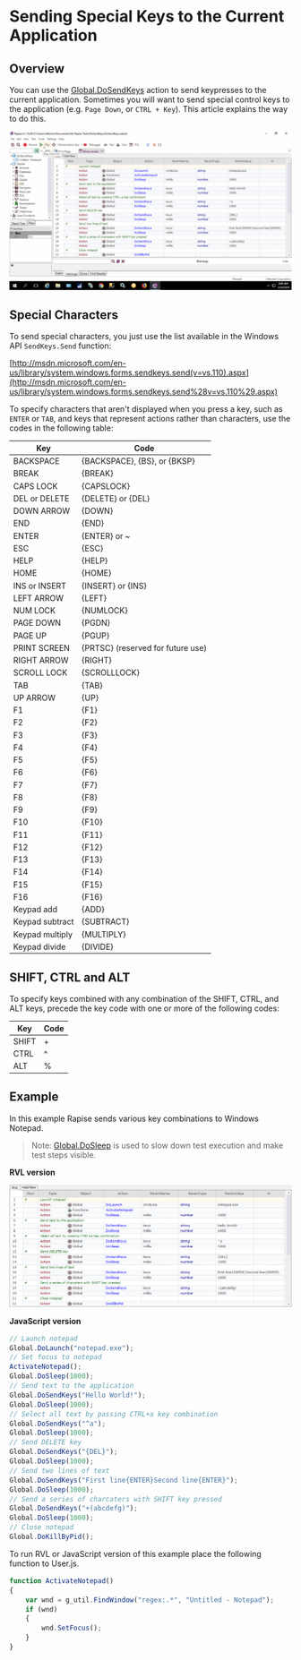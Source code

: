 # Sending Special Keys to the Current Application

## Overview

You can use the [Global.DoSendKeys](/Libraries/Global/#DoSendKeys) action to send keypresses to the current application. Sometimes you will want to send special control keys to the application (e.g. `Page Down`, or `CTRL + Key`). This article explains the way to do this.

![DoSendKeys Demo](./img/global_dosendkeys.gif)

## Special Characters

To send special characters, you just use the list available in the Windows API `SendKeys.Send` function:

[http://msdn.microsoft.com/en-us/library/system.windows.forms.sendkeys.send(v=vs.110).aspx](http://msdn.microsoft.com/en-us/library/system.windows.forms.sendkeys.send%28v=vs.110%29.aspx)

To specify characters that aren't displayed when you press a key, such as `ENTER` or `TAB`, and keys that represent actions rather than characters, use the codes in the following table:

| **Key**                                | **Code**                            |
| -------------------------------------- | ----------------------------------- |
| BACKSPACE                              | {BACKSPACE}, {BS}, or {BKSP}        |
| BREAK                                  | {BREAK}                             |
| CAPS LOCK                              | {CAPSLOCK}                          |
| DEL or DELETE                          | {DELETE} or {DEL}                   |
| DOWN ARROW                             | {DOWN}                              |
| END                                    | {END}                               |
| ENTER                                  | {ENTER} or ~                        |
| ESC                                    | {ESC}                               |
| HELP                                   | {HELP}                              |
| HOME                                   | {HOME}                              |
| INS or INSERT                          | {INSERT} or {INS}                   |
| LEFT ARROW                             | {LEFT}                              |
| NUM LOCK                               | {NUMLOCK}                           |
| PAGE DOWN                              | {PGDN}                              |
| PAGE UP                                | {PGUP}                              |
| PRINT SCREEN                           | {PRTSC} (reserved for future use)   |
| RIGHT ARROW                            | {RIGHT}                             |
| SCROLL LOCK                            | {SCROLLLOCK}                        |
| TAB                                    | {TAB}                               |
| UP ARROW                               | {UP}                                |
| F1                                     | {F1}                                |
| F2                                     | {F2}                                |
| F3                                     | {F3}                                |
| F4                                     | {F4}                                |
| F5                                     | {F5}                                |
| F6                                     | {F6}                                |
| F7                                     | {F7}                                |
| F8                                     | {F8}                                |
| F9                                     | {F9}                                |
| F10                                    | {F10}                               |
| F11                                    | {F11}                               |
| F12                                    | {F12}                               |
| F13                                    | {F13}                               |
| F14                                    | {F14}                               |
| F15                                    | {F15}                               |
| F16                                    | {F16}                               |
| Keypad add                             | {ADD}                               |
| Keypad subtract                        | {SUBTRACT}                          |
| Keypad multiply                        | {MULTIPLY}                          |
| Keypad divide                          | {DIVIDE}                            |

## SHIFT, CTRL and ALT

To specify keys combined with any combination of the SHIFT, CTRL, and ALT keys, precede the key code with one or more of the following codes:

| **Key**   | **Code**  |
| --------- | --------- |
| SHIFT     | +         |
| CTRL      | ^         |
| ALT       | %         |

## Example

In this example Rapise sends various key combinations to Windows Notepad.

> Note: [Global.DoSleep](/Libraries/Global/#DoSleep) is used to slow down test execution and make test steps visible.

**RVL version**

![DoSendKeys in RVL](./img/dosendkeys_rvl.png)

**JavaScript version**

```javascript
// Launch notepad
Global.DoLaunch("notepad.exe");
// Set focus to notepad
ActivateNotepad();
Global.DoSleep(1000);
// Send text to the application
Global.DoSendKeys("Hello World!");
Global.DoSleep(1000);
// Select all text by passing CTRL+a key combination
Global.DoSendKeys("^a");
Global.DoSleep(1000);
// Send DELETE key
Global.DoSendKeys("{DEL}");
Global.DoSleep(1000);
// Send two lines of text
Global.DoSendKeys("First line{ENTER}Second line{ENTER}");
Global.DoSleep(1000);
// Send a series of charcaters with SHIFT key pressed
Global.DoSendKeys("+(abcdefg)");
Global.DoSleep(1000);
// Close notepad
Global.DoKillByPid();
```

To run RVL or JavaScript version of this example place the following function to User.js.

```javascript
function ActivateNotepad()
{
    var wnd = g_util.FindWindow("regex:.*", "Untitled - Notepad");
    if (wnd)
    {
        wnd.SetFocus();
    }
}
```